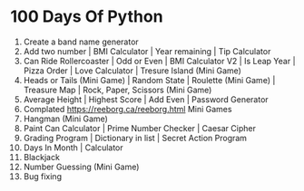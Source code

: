 # 100 Days Of Python

1.  Create a band name generator
2.  Add two number | BMI Calculator | Year remaining | Tip Calculator
3.  Can Ride Rollercoaster | Odd or Even | BMI Calculator V2 | Is Leap Year | Pizza Order | Love Calculator | Tresure Island (Mini Game)
4.  Heads or Tails (Mini Game) | Random State | Roulette (Mini Game) | Treasure Map | Rock, Paper, Scissors (Mini Game)
5.  Average Height | Highest Score | Add Even | Password Generator
6.  Complated https://reeborg.ca/reeborg.html Mini Games
7.  Hangman (Mini Game)
8.  Paint Can Calculator | Prime Number Checker | Caesar Cipher
9.  Grading Program | Dictionary in list | Secret Action Program
10. Days In Month | Calculator
11. Blackjack
12. Number Guessing (Mini Game)
13. Bug fixing